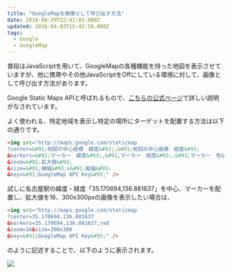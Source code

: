 ```yaml
---
title: "GoogleMapを画像として呼び出す方法"
date: 2010-08-29T22:41:03.000Z
updated: 2016-04-03T15:42:58.000Z
tags: 
  - Google
  - GoogleMap
---
```


普段はJavaScriptを用いて、GoogleMapの各種機能を持った地図を表示させていますが、他に携帯やその他JavaScriptをOffにしている環境に対して、画像として呼び出す方法があります。

Google Static Maps APIと呼ばれるもので、[こちらの公式ページ](http://code.google.com/intl/ja/apis/maps/documentation/staticmaps/)で詳しい説明がなされています。

よく使われる、特定地域を表示し特定の場所にターゲットを配置する方法は以下の通りです。

```html
<img src="http://maps.google.com/staticmap
?center=&#91;地図の中心座標　緯度&#93;,&#91;地図の中心座標　経度&#93;
&markers=&#91;マーカー　緯度&#93;,&#91;マーカー　経度&#93;,&#91;マーカー　色&#93;
&zoom=&#91;拡大値&#93;
&size=&#91;横幅&#93;x&#91;縦幅&#93;
&key=&#91;GoogleMap API Key&#93;" />
```

試しに名古屋駅の緯度・経度「35.170694,136.881637」を中心、マーカーを配置し、拡大値を16、300x300pxの画像を表示したい場合は、

```html
<img src="http://maps.google.com/staticmap
?center=35.170694,136.881637
&markers=35.170694,136.881637,red
&zoom=16&size=300x300
&key=&#91;GoogleMap API Key&#93;" />
```

のように記述することで、以下のように表示されます。  

![](http://maps.google.com/staticmap?center=35.170694,136.881637&markers=35.170694,136.881637,red&zoom=16&size=300x300&key=ABQIAAAAA5qkCGkJOwdXk8tYusa7ZBRg6S1mwwG_hVilJduEoXtSoPPcqBQLk8iG7Gi6iNz0AnnFnSO8mX-Rkg)